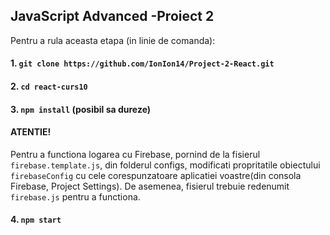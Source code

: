 ## JavaScript Advanced -Proiect 2

Pentru a rula aceasta etapa (in linie de comanda):

#### 1. `git clone https://github.com/IonIon14/Project-2-React.git`

#### 2. `cd react-curs10`

#### 3. `npm install` (posibil sa dureze)

#### ATENTIE! 
Pentru a functiona logarea cu Firebase, pornind de la fisierul `firebase.template.js`, din folderul configs, modificati propritatile obiectului `firebaseConfig` cu cele corespunzatoare aplicatiei voastre(din consola Firebase, Project Settings). De asemenea, fisierul trebuie redenumit `firebase.js` pentru a functiona.

#### 4. `npm start`


